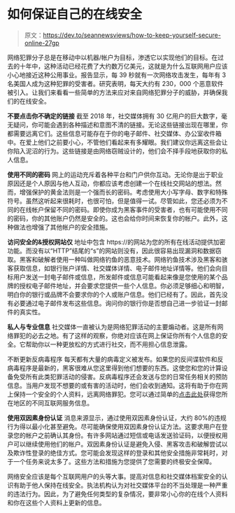 # 如何保证自己的在线安全

> 原文：<https://dev.to/seannewsviews/how-to-keep-yourself-secure-online-27gp>

网络犯罪分子总是在移动中以机器/帐户为目标，渗透它以实现他们的目标。在过去的十年中，这种活动已经花费了大约数万亿美元，这就是为什么互联网用户应该小心地接近这种公用事业。报告显示，每 39 秒就有一次网络攻击发生，每年有 3 名美国人成为这种犯罪的受害者。研究表明，每天大约有 230，000 个恶意软件被引入。让我们来看看一些简单的方法来应对来自网络犯罪分子的威胁，并确保我们的在线安全。

**不要点击你不确定的链接**
截至 2018 年，社交媒体拥有 30 亿用户的巨大数字，毫无疑问，你可能会遇到各种描述和意图不清的链接。无论这些链接出现在哪里，你都需要远离它们。这些信息可能存在于你的电子邮件、社交媒体、办公室收件箱中。在爱上他们之前要小心，不管他们看起来有多耀眼。我们建议你远离这些会让你陷入泥沼的行为。这些链接是由网络窃贼设计的，他们会不择手段地获取你的私人信息。

**使用不同的密码**
网上的运动充斥着各种平台和门户供你互动。无论你是出于职业原因还是个人原因与他人互动，你都应该考虑创建一个在线社交网站的想法。然而，增强保护的黄金法则是一个强而长的密码。考虑使用大小写字母、数字和特殊符号。虽然这听起来很耗时，也很可怕，但是值得一试。尽管如此，您还必须为不同的在线帐户保留不同的密码。即使你成为黑客事件的受害者，也有可能使用不同的密码，你的其他账户仍然是安全的。这也会给你时间来恢复你的帐户。此外，这种做法也增强了其他帐户的安全措施。

**访问安全的&授权网站仅**
地址中包含 https://的网站为您的所有在线活动提供加密功能。而没有以“HTTP”结尾的“s”的网站则没有，因此很容易出现漏洞和数据窃取。黑客和破解者使用一种叫做网络钓鱼的恶意技术。网络钓鱼技术涉及黑客和骇客获取信息，如银行账户详情、社交媒体详情、电子邮件地址详情等。他们会向目标用户发送一封电子邮件或信息，所发邮件或信息可能看起来像是您使用的某个品牌的授权电子邮件地址，并会要求您提供一些个人信息。你必须足够细心和明智，明白你的银行或品牌不会要求你的个人或账户信息。他们已经有了。因此，首先没有必要通过电子邮件发布这些信息。询问你的银行你是否想自己进一步验证一封邮件的真实性。

**私人与专业信息**
社交媒体一直被认为是网络犯罪活动的主要煽动者。这是所有网络罪犯的必去之地。有了这样的观察，你绝对应该在网上保证你所有个人信息的安全。它帮助你以一种更放松的方式进行社交，而不用担心信息泄露。

不断更新反病毒程序
每天都有大量的病毒定义被发布。如果您的反间谍软件和反病毒程序是最新的，黑客很难从您这里得到他们想要的东西。这使您和您的计算设备免受所有此类犯罪活动的侵害。反病毒程序还会发送与您的日常任务相关的预防信息。当用户发现不想要的或有害的活动时，他们会收到通知。这将有助于你在网上保持一个安全的个人资料，远离网络罪犯。您可以通过简单的[点击此处](https://www.localcabledeals.com)获得您所在地区的不同互联网服务信息。

**使用双因素身份认证**
消息来源显示，通过使用双因素身份认证，大约 80%的违规行为得以最小化甚至避免。尽可能确保使用双因素身份认证方法。这要求用户在登录您的帐户之前确认其身份。有许多网站通过短信或电话发送验证码，以便授权用户可以继续使用他们的帐户。双因素身份认证是避免入侵、黑客攻击和破解尝试以及欺诈性登录的绝佳方式。您可能会发现这样的登录和其他安全措施非常耗时，对于一个任务来说太多了。这些方法和措施为您提供了您需要的终极安全保障。

网络安全应该是每个互联网用户的头等大事。提高对信息和社交媒体档案安全的认识有助于他人保持在线安全。执法机构认为对社交媒体平台的不当处理是一种严重的违法行为。因此，为了避免任何类型的复杂情况，要非常小心你的在线个人资料和你在这些个人资料上更新的信息。
